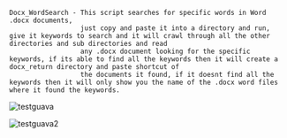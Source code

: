 
    Docx_WordSearch - This script searches for specific words in Word .docx documents, 
                      just copy and paste it into a directory and run, give it keywords to search and it will crawl through all the other directories and sub directories and read
                      any .docx document looking for the specific keywords, if its able to find all the keywords then it will create a docx_return directory and paste shortcut of
                      the documents it found, if it doesnt find all the    keywords then it will only show you the name of the .docx word files where it found the keywords.

![testguava](https://user-images.githubusercontent.com/80905013/131183552-0ce1a1b0-03e5-478f-b8ea-89ea272086a7.gif)

![testguava2](https://user-images.githubusercontent.com/80905013/131183567-dd83d0f9-4225-4028-b654-7c49b506f959.gif)
